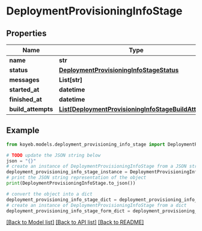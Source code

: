 # DeploymentProvisioningInfoStage


## Properties

Name | Type | Description | Notes
------------ | ------------- | ------------- | -------------
**name** | **str** |  | [optional] 
**status** | [**DeploymentProvisioningInfoStageStatus**](DeploymentProvisioningInfoStageStatus.md) |  | [optional] 
**messages** | **List[str]** |  | [optional] 
**started_at** | **datetime** |  | [optional] 
**finished_at** | **datetime** |  | [optional] 
**build_attempts** | [**List[DeploymentProvisioningInfoStageBuildAttempt]**](DeploymentProvisioningInfoStageBuildAttempt.md) |  | [optional] 

## Example

```python
from koyeb.models.deployment_provisioning_info_stage import DeploymentProvisioningInfoStage

# TODO update the JSON string below
json = "{}"
# create an instance of DeploymentProvisioningInfoStage from a JSON string
deployment_provisioning_info_stage_instance = DeploymentProvisioningInfoStage.from_json(json)
# print the JSON string representation of the object
print(DeploymentProvisioningInfoStage.to_json())

# convert the object into a dict
deployment_provisioning_info_stage_dict = deployment_provisioning_info_stage_instance.to_dict()
# create an instance of DeploymentProvisioningInfoStage from a dict
deployment_provisioning_info_stage_form_dict = deployment_provisioning_info_stage.from_dict(deployment_provisioning_info_stage_dict)
```
[[Back to Model list]](../README.md#documentation-for-models) [[Back to API list]](../README.md#documentation-for-api-endpoints) [[Back to README]](../README.md)


